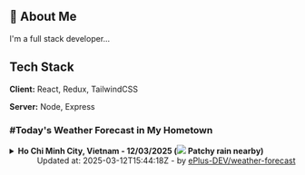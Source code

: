 ## 🚀 About Me
I'm a full stack developer...


## Tech Stack

**Client:** React, Redux, TailwindCSS

**Server:** Node, Express

### #Today's Weather Forecast in My Hometown



<details>
    <summary><b>Ho Chi Minh City, Vietnam - 12/03/2025 (<img src="https://cdn.weatherapi.com/weather/64x64/day/176.png" /> Patchy rain nearby)</b>
    </summary>

    
<table>
    <tr>
        <th>Hour</th>
        <td>00:00</td><td>01:00</td><td>02:00</td><td>03:00</td><td>04:00</td><td>05:00</td><td>06:00</td><td>07:00</td><td>08:00</td><td>09:00</td><td>10:00</td><td>11:00</td><td>12:00</td><td>13:00</td><td>14:00</td><td>15:00</td><td>16:00</td><td>17:00</td><td>18:00</td><td>19:00</td><td>20:00</td><td>21:00</td><td>22:00</td><td>23:00</td>
    </tr>
    <tr>
        <th>Weather</th>
        <td><img src="https://cdn.weatherapi.com/weather/64x64/night/113.png"></img></td><td><img src="https://cdn.weatherapi.com/weather/64x64/night/113.png"></img></td><td><img src="https://cdn.weatherapi.com/weather/64x64/night/113.png"></img></td><td><img src="https://cdn.weatherapi.com/weather/64x64/night/113.png"></img></td><td><img src="https://cdn.weatherapi.com/weather/64x64/night/113.png"></img></td><td><img src="https://cdn.weatherapi.com/weather/64x64/night/113.png"></img></td><td><img src="https://cdn.weatherapi.com/weather/64x64/night/113.png"></img></td><td><img src="https://cdn.weatherapi.com/weather/64x64/day/113.png"></img></td><td><img src="https://cdn.weatherapi.com/weather/64x64/day/113.png"></img></td><td><img src="https://cdn.weatherapi.com/weather/64x64/day/113.png"></img></td><td><img src="https://cdn.weatherapi.com/weather/64x64/day/113.png"></img></td><td><img src="https://cdn.weatherapi.com/weather/64x64/day/116.png"></img></td><td><img src="https://cdn.weatherapi.com/weather/64x64/day/116.png"></img></td><td><img src="https://cdn.weatherapi.com/weather/64x64/day/116.png"></img></td><td><img src="https://cdn.weatherapi.com/weather/64x64/day/116.png"></img></td><td><img src="https://cdn.weatherapi.com/weather/64x64/day/116.png"></img></td><td><img src="https://cdn.weatherapi.com/weather/64x64/day/113.png"></img></td><td><img src="https://cdn.weatherapi.com/weather/64x64/day/113.png"></img></td><td><img src="https://cdn.weatherapi.com/weather/64x64/day/113.png"></img></td><td><img src="https://cdn.weatherapi.com/weather/64x64/night/176.png"></img></td><td><img src="https://cdn.weatherapi.com/weather/64x64/night/113.png"></img></td><td><img src="https://cdn.weatherapi.com/weather/64x64/night/113.png"></img></td><td><img src="https://cdn.weatherapi.com/weather/64x64/night/113.png"></img></td><td><img src="https://cdn.weatherapi.com/weather/64x64/night/176.png"></img></td>
    </tr>
    <tr>
        <th>Condition</th>
        <td width="200px">Clear </td><td width="200px">Clear </td><td width="200px">Clear </td><td width="200px">Clear </td><td width="200px">Clear </td><td width="200px">Clear </td><td width="200px">Clear </td><td width="200px">Sunny</td><td width="200px">Sunny</td><td width="200px">Sunny</td><td width="200px">Sunny</td><td width="200px">Partly Cloudy </td><td width="200px">Partly Cloudy </td><td width="200px">Partly Cloudy </td><td width="200px">Partly Cloudy </td><td width="200px">Partly Cloudy </td><td width="200px">Sunny</td><td width="200px">Sunny</td><td width="200px">Sunny</td><td width="200px">Patchy rain nearby</td><td width="200px">Clear </td><td width="200px">Clear </td><td width="200px">Clear</td><td width="200px">Patchy rain nearby</td>
    </tr>
    <tr>
        <th>Temperature</th>
        <td>27 °C</td><td>26.7 °C</td><td>26.5 °C</td><td>26.2 °C</td><td>25.7 °C</td><td>25.5 °C</td><td>25.4 °C</td><td>26.4 °C</td><td>28.5 °C</td><td>30.8 °C</td><td>33.3 °C</td><td>35.4 °C</td><td>36.8 °C</td><td>37.4 °C</td><td>36.2 °C</td><td>34.6 °C</td><td>33.4 °C</td><td>32 °C</td><td>30 °C</td><td>28.4 °C</td><td>27.7 °C</td><td>27.4 °C</td><td>28.4 °C</td><td>27 °C</td>
    </tr>
    <tr>
        <th>Wind</th>
        <td>13.7 kph</td><td>11.9 kph</td><td>10.8 kph</td><td>9 kph</td><td>6.8 kph</td><td>5.8 kph</td><td>6.1 kph</td><td>6.5 kph</td><td>7.6 kph</td><td>8.6 kph</td><td>9.4 kph</td><td>7.9 kph</td><td>7.6 kph</td><td>5 kph</td><td>8.3 kph</td><td>18.4 kph</td><td>23 kph</td><td>26.6 kph</td><td>24.5 kph</td><td>23.8 kph</td><td>23.4 kph</td><td>21.6 kph</td><td>20.5 kph</td><td>19.4 kph</td>
    </tr>
</table>

</details>

<div align="right">
    Updated at: 2025-03-12T15:44:18Z - by <a target="_blank"
        href="https://github.com/ePlus-DEV/weather-forecast">ePlus-DEV/weather-forecast</a>
</div>